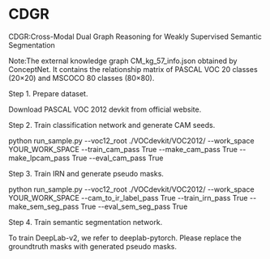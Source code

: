 # CDGR
CDGR:Cross-Modal Dual Graph Reasoning for Weakly Supervised Semantic Segmentation

Note:The external knowledge graph CM_kg_57_info.json obtained by ConceptNet. It contains the relationship matrix of PASCAL VOC 20 classes (20×20) and MSCOCO 80 classes (80×80).

Step 1. Prepare dataset.

Download PASCAL VOC 2012 devkit from official website.

Step 2. Train classification network and generate CAM seeds.

python run_sample.py --voc12_root ./VOCdevkit/VOC2012/ --work_space YOUR_WORK_SPACE --train_cam_pass True --make_cam_pass True --make_lpcam_pass True --eval_cam_pass True

Step 3. Train IRN and generate pseudo masks.

python run_sample.py --voc12_root ./VOCdevkit/VOC2012/ --work_space YOUR_WORK_SPACE --cam_to_ir_label_pass True --train_irn_pass True --make_sem_seg_pass True --eval_sem_seg_pass True

Step 4. Train semantic segmentation network.

To train DeepLab-v2, we refer to deeplab-pytorch. Please replace the groundtruth masks with generated pseudo masks.
